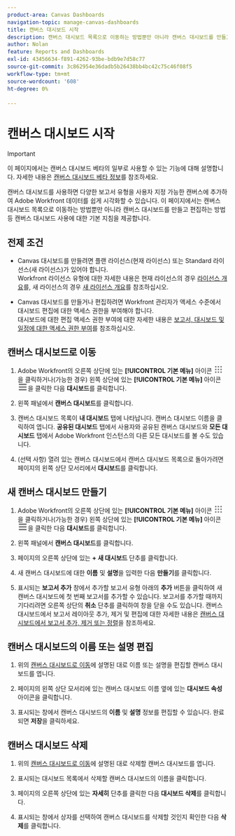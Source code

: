 ```yaml
---
product-area: Canvas Dashboards
navigation-topic: manage-canvas-dashboards
title: 캔버스 대시보드 시작
description: 캔버스 대시보드 목록으로 이동하는 방법뿐만 아니라 캔버스 대시보드를 만들고 편집하는 방법을 포함하여 캔버스 대시보드 사용에 대한 기본 지침입니다.
author: Nolan
feature: Reports and Dashboards
exl-id: 43456634-f891-4262-93be-bdb9e7d58c77
source-git-commit: 3c862954e36dadb5b26438bb4bc42c75c46f08f5
workflow-type: tm+mt
source-wordcount: '608'
ht-degree: 0%

---
```


# 캔버스 대시보드 시작

>[!IMPORTANT]
>
>이 페이지에서는 캔버스 대시보드 베타의 일부로 사용할 수 있는 기능에 대해 설명합니다. 자세한 내용은 [캔버스 대시보드 베타 정보](/help/quicksilver/product-announcements/betas/canvas-dashboards-beta/canvas-dashboards-beta-information.md)를 참조하세요.

캔버스 대시보드를 사용하면 다양한 보고서 유형을 사용자 지정 가능한 캔버스에 추가하여 Adobe Workfront 데이터를 쉽게 시각화할 수 있습니다. 이 페이지에서는 캔버스 대시보드 목록으로 이동하는 방법뿐만 아니라 캔버스 대시보드를 만들고 편집하는 방법 등 캔버스 대시보드 사용에 대한 기본 지침을 제공합니다.

## 전제 조건

* Canvas 대시보드를 만들려면 플랜 라이선스(현재 라이선스) 또는 Standard 라이선스(새 라이선스)가 있어야 합니다.\
  Workfront 라이선스 유형에 대한 자세한 내용은 현재 라이선스의 경우 [라이선스 개요](/help/quicksilver/administration-and-setup/add-users/access-levels-and-object-permissions/wf-licenses.md)를, 새 라이선스의 경우 [새 라이선스 개요](/help/quicksilver/administration-and-setup/add-users/how-access-levels-work/licenses-overview.md)를 참조하십시오.

* Canvas 대시보드를 만들거나 편집하려면 Workfront 관리자가 액세스 수준에서 대시보드 편집에 대한 액세스 권한을 부여해야 합니다.\
  대시보드에 대한 편집 액세스 권한 부여에 대한 자세한 내용은 [보고서, 대시보드 및 일정에 대한 액세스 권한 부여](/help/quicksilver/administration-and-setup/add-users/configure-and-grant-access/grant-access-reports-dashboards-calendars.md)를 참조하십시오.

## 캔버스 대시보드로 이동

1. Adobe Workfront의 오른쪽 상단에 있는 **[!UICONTROL 기본 메뉴]** 아이콘 ![기본 메뉴](/help/_includes/assets/main-menu-icon.png)을 클릭하거나(가능한 경우) 왼쪽 상단에 있는 **[!UICONTROL 기본 메뉴]** 아이콘 ![기본 메뉴](/help/_includes/assets/main-menu-icon-left-nav.png)을 클릭한 다음 **대시보드**&#x200B;를 클릭합니다.

1. 왼쪽 패널에서 **캔버스 대시보드**&#x200B;를 클릭합니다.

1. 캔버스 대시보드 목록이 **내 대시보드** 탭에 나타납니다. 캔버스 대시보드 이름을 클릭하여 엽니다. **공유된 대시보드** 탭에서 사용자와 공유된 캔버스 대시보드와 **모든 대시보드** 탭에서 Adobe Workfront 인스턴스의 다른 모든 대시보드를 볼 수도 있습니다.

1. (선택 사항) 열려 있는 캔버스 대시보드에서 캔버스 대시보드 목록으로 돌아가려면 페이지의 왼쪽 상단 모서리에서 **대시보드**&#x200B;를 클릭합니다.

## 새 캔버스 대시보드 만들기

1. Adobe Workfront의 오른쪽 상단에 있는 **[!UICONTROL 기본 메뉴]** 아이콘 ![기본 메뉴](/help/_includes/assets/main-menu-icon.png)을 클릭하거나(가능한 경우) 왼쪽 상단에 있는 **[!UICONTROL 기본 메뉴]** 아이콘 ![기본 메뉴](/help/_includes/assets/main-menu-icon-left-nav.png)을 클릭한 다음 **대시보드**&#x200B;를 클릭합니다.

1. 왼쪽 패널에서 **캔버스 대시보드**&#x200B;를 클릭합니다.

1. 페이지의 오른쪽 상단에 있는 **+ 새 대시보드** 단추를 클릭합니다.

1. 새 캔버스 대시보드에 대한 **이름** 및 **설명**&#x200B;을 입력한 다음 **만들기**&#x200B;를 클릭합니다.

1. 표시되는 **보고서 추가** 창에서 추가할 보고서 유형 아래의 **추가** 버튼을 클릭하여 새 캔버스 대시보드에 첫 번째 보고서를 추가할 수 있습니다. 보고서를 추가할 때까지 기다리려면 오른쪽 상단의 **취소** 단추를 클릭하여 창을 닫을 수도 있습니다. 캔버스 대시보드에서 보고서 레이아웃 추가, 제거 및 편집에 대한 자세한 내용은 [캔버스 대시보드에서 보고서 추가, 제거 또는 정렬](/help/quicksilver/reports-and-dashboards/canvas-dashboards/manage-canvas-dashboards/add-remove-arrange-reports.md)을 참조하세요.

## 캔버스 대시보드의 이름 또는 설명 편집

1. 위의 [캔버스 대시보드로 이동](#navigate-to-a-canvas-dashboard)에 설명된 대로 이름 또는 설명을 편집할 캔버스 대시보드를 엽니다.

1. 페이지의 왼쪽 상단 모서리에 있는 캔버스 대시보드 이름 옆에 있는 **대시보드 속성** 아이콘을 클릭합니다.

1. 표시되는 창에서 캔버스 대시보드의 **이름** 및 **설명** 정보를 편집할 수 있습니다. 완료되면 **저장**&#x200B;을 클릭하세요.

## 캔버스 대시보드 삭제

1. 위의 [캔버스 대시보드로 이동](#navigate-to-a-canvas-dashboard)에 설명된 대로 삭제할 캔버스 대시보드를 엽니다.

1. 표시되는 대시보드 목록에서 삭제할 캔버스 대시보드의 이름을 클릭합니다.

1. 페이지의 오른쪽 상단에 있는 **자세히** 단추를 클릭한 다음 **대시보드 삭제**&#x200B;를 클릭합니다.

1. 표시되는 창에서 상자를 선택하여 캔버스 대시보드를 삭제할 것인지 확인한 다음 **삭제**&#x200B;를 클릭합니다.
